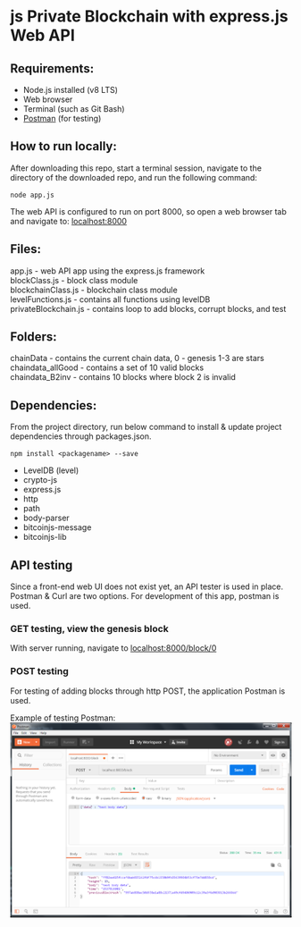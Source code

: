 # js Private Blockchain with express.js Web API

## Requirements:

* Node.js installed (v8 LTS)
* Web browser
* Terminal (such as Git Bash)
* [Postman](https://www.getpostman.com/) (for testing)

## How to run locally:

After downloading this repo, start a terminal session, navigate to the directory of the downloaded repo, and run the following command:

```
node app.js
```

The web API is configured to run on port 8000, so open a web browser tab and navigate to: [localhost:8000](http://localhost:8000)


## Files:

app.js - web API app using the express.js framework <br>
blockClass.js - block class module<br>
blockchainClass.js - blockchain class module<br>
levelFunctions.js - contains all functions using levelDB <br>
privateBlockchain.js - contains loop to add blocks, corrupt blocks, and test <br>

## Folders:

chainData - contains the current chain data, 0 - genesis 1-3 are stars <br> 
chaindata_allGood - contains a set of 10 valid blocks <br>
chaindata_B2inv - contains 10 blocks where block 2 is invalid <br>

## Dependencies:

From the project directory, run below command to install & update project dependencies through packages.json.
```
npm install <packagename> --save
```

* LevelDB (level)
* crypto-js
* express.js
* http
* path
* body-parser
* bitcoinjs-message
* bitcoinjs-lib

## API testing

Since a front-end web UI does not exist yet, an API tester is used in place.  Postman & Curl are two options.  For development of this app, postman is used.  

### GET testing, view the genesis block
With server running, navigate to [localhost:8000/block/0](http://localhost:8000/block/0)

### POST testing

For testing of adding blocks through http POST, the application Postman is used.  

Example of testing Postman:
![alt text][logo]

[logo]: https://github.com/mpUrban/privateBlockchainWithWebAPI/blob/master/postman_POSTtest1.PNG "Postman test example"